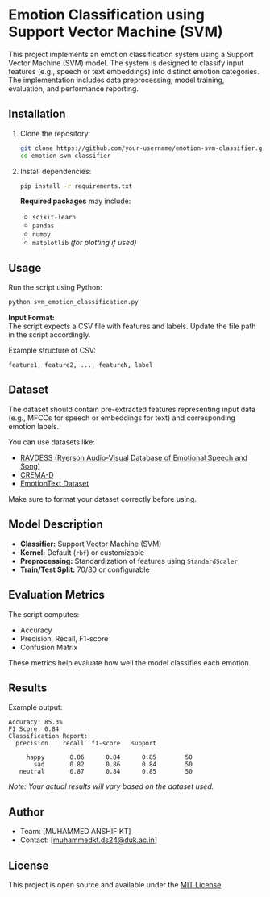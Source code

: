 # Emotion Classification using Support Vector Machine (SVM)

This project implements an emotion classification system using a Support Vector Machine (SVM) model. The system is designed to classify input features (e.g., speech or text embeddings) into distinct emotion categories. The implementation includes data preprocessing, model training, evaluation, and performance reporting.

## Installation

1. Clone the repository:
   ```bash
   git clone https://github.com/your-username/emotion-svm-classifier.git
   cd emotion-svm-classifier
   ```

2. Install dependencies:
   ```bash
   pip install -r requirements.txt
   ```

   **Required packages** may include:
   - `scikit-learn`
   - `pandas`
   - `numpy`
   - `matplotlib` *(for plotting if used)*

## Usage

Run the script using Python:

```bash
python svm_emotion_classification.py
```

**Input Format:**  
The script expects a CSV file with features and labels. Update the file path in the script accordingly.

Example structure of CSV:
```
feature1, feature2, ..., featureN, label
```

## Dataset

The dataset should contain pre-extracted features representing input data (e.g., MFCCs for speech or embeddings for text) and corresponding emotion labels.

You can use datasets like:
- [RAVDESS (Ryerson Audio-Visual Database of Emotional Speech and Song)](https://zenodo.org/record/1188976)
- [CREMA-D](https://github.com/CheyneyComputerScience/CREMA-D)
- [EmotionText Dataset](https://www.kaggle.com/datasets/praveengovi/emotions-dataset-for-nlp)

Make sure to format your dataset correctly before using.

## Model Description

- **Classifier:** Support Vector Machine (SVM)
- **Kernel:** Default (`rbf`) or customizable
- **Preprocessing:** Standardization of features using `StandardScaler`
- **Train/Test Split:** 70/30 or configurable

## Evaluation Metrics

The script computes:
- Accuracy
- Precision, Recall, F1-score
- Confusion Matrix

These metrics help evaluate how well the model classifies each emotion.

## Results

Example output:
```
Accuracy: 85.3%
F1 Score: 0.84
Classification Report:
  precision    recall  f1-score   support

     happy       0.86      0.84      0.85        50
       sad       0.82      0.86      0.84        50
   neutral       0.87      0.84      0.85        50
```

*Note: Your actual results will vary based on the dataset used.*

## Author

- Team: [MUHAMMED ANSHIF KT]
- Contact: [muhammedkt.ds24@duk.ac.in]

## License

This project is open source and available under the [MIT License](LICENSE).

